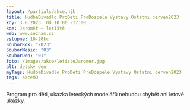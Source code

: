 ```yaml
---
layout: /partials/akce.njk
title: HudbaDivadlo ProDeti ProDospele Vystavy Ostatni cerven2023
kdy: 3.6.2023  Od 10:00 -17:00
kde: Jaroměř – letiště
web: www.seznam.cz
vstupne: 10-20kc
SouborRok: "2023"
SouborMesic: "03"
SouborDen: "01"
foto: /images/akce/letisteJaromer.jpg
alt: detsky den
myTags: HudbaDivadlo ProDeti ProDospele Vystavy Ostatni cerven2023
tags: akceMD
---
```


Program pro děti, ukázka leteckých modelářů nebudou chybět ani letové ukázky.